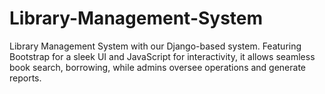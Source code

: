 # Library-Management-System
Library Management System with our Django-based system. Featuring Bootstrap for a sleek UI and JavaScript for interactivity, it allows seamless book search, borrowing,  while admins oversee operations and generate reports.
